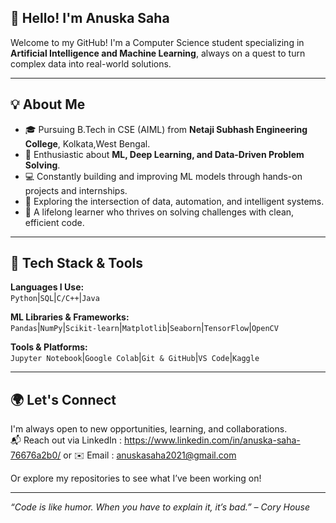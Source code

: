 
## 👋 Hello! I'm Anuska Saha


Welcome to my GitHub! I'm a Computer Science student specializing in **Artificial Intelligence and Machine Learning**, always on a quest to turn complex data into real-world solutions.

---
## 💡 About Me

- 🎓 Pursuing B.Tech in CSE (AIML) from **Netaji Subhash Engineering College**, Kolkata,West Bengal.
- 🧠 Enthusiastic about **ML, Deep Learning, and Data-Driven Problem Solving**.
- 💻 Constantly building and improving ML models through hands-on projects and internships.
- 🚀 Exploring the intersection of data, automation, and intelligent systems.
- 🌱 A lifelong learner who thrives on solving challenges with clean, efficient code.

---

## 🧰 Tech Stack & Tools

**Languages I Use:**  
`Python`|`SQL`|`C/C++`|`Java`

**ML Libraries & Frameworks:**  
`Pandas`|`NumPy`|`Scikit-learn`|`Matplotlib`|`Seaborn`|`TensorFlow`|`OpenCV`

**Tools & Platforms:**  
`Jupyter Notebook`|`Google Colab`|`Git & GitHub`|`VS Code`|`Kaggle`

---

## 🌍 Let's Connect

I'm always open to new opportunities, learning, and collaborations.  
  📬 Reach out via LinkedIn : https://www.linkedin.com/in/anuska-saha-76676a2b0/ 
or 
  ✉️ Email : anuskasaha2021@gmail.com 
  
 Or explore my repositories to see what I’ve been working on!

---

_“Code is like humor. When you have to explain it, it’s bad.” – Cory House_
